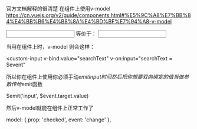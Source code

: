 官方文档解释的很清楚
在组件上使用v-model
https://cn.vuejs.org/v2/guide/components.html#%E5%9C%A8%E7%BB%84%E4%BB%B6%E4%B8%8A%E4%BD%BF%E7%94%A8-v-model

<input v-model="searchText">
等价于：
<input
  v-bind:value="searchText"
  v-on:input="searchText = $event.target.value"
>

当用在组件上时，v-model 则会这样：


<custom-input
  v-bind:value="searchText"
  v-on:input="searchText = $event"
></custom-input>

所以你在组件上使用你必须手动$emit input时间然后把你想要双向绑定的值当做参数传给$emit函数

$emit('input', $event.target.value)

然后v-model就能在组件上正常工作了


  model: {
    prop: 'checked',
    event: 'change'
  },
